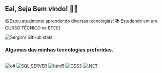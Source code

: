 ## Eai, Seja Bem vindo! 👋😁



  😆Estou atualmente aprendendo diversas tecnologias!
  📚 Estudando em um CURSO TÉCNICO na ETEC!

![Sergio's GitHub stats](https://github-readme-stats.vercel.app/api?username=Serg1o-Rafael&show_icons=true&theme=merko)
<br>
### Algumas das minhas tecnologias preferidas.
 <div style="display: inline_block"><br/>
<img align="center" alt="c#" src ="https://img.shields.io/badge/C%23-239120?style=for-the-badge&logo=c-sharp&logoColor=white">
<img align="center" alt="SQL SERVER" src ="https://img.shields.io/badge/Microsoft_SQL_Server-CC2927?style=for-the-badge&logo=microsoft-sql-server&logoColor=white">
<img align="center" alt="html5" src ="https://img.shields.io/badge/HTML5-E34F26?style=for-the-badge&logo=html5&logoColor=white">
<img align="center" alt="CSS3" src ="https://img.shields.io/badge/CSS3-1572B6?style=for-the-badge&logo=css3&logoColor=white">
<img align="center" alt=".NET" src ="https://img.shields.io/badge/.NET-5C2D91?style=for-the-badge&logo=.net&logoColor=white">

</div>
